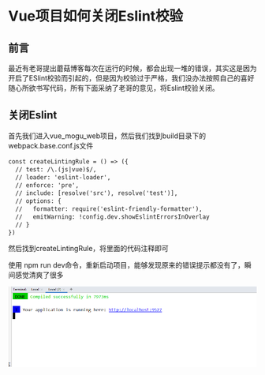 # Vue项目如何关闭Eslint校验

## 前言

最近有老哥提出蘑菇博客每次在运行的时候，都会出现一堆的错误，其实这是因为开启了ESlint校验而引起的，但是因为校验过于严格，我们没办法按照自己的喜好随心所欲书写代码，所有下面采纳了老哥的意见，将Eslint校验关闭。

## 关闭Eslint

首先我们进入vue_mogu_web项目，然后我们找到build目录下的webpack.base.conf.js文件

```
const createLintingRule = () => ({
  // test: /\.(js|vue)$/,
  // loader: 'eslint-loader',
  // enforce: 'pre',
  // include: [resolve('src'), resolve('test')],
  // options: {
  //   formatter: require('eslint-friendly-formatter'),
  //   emitWarning: !config.dev.showEslintErrorsInOverlay
  // }
})
```

然后找到createLintingRule，将里面的代码注释即可

使用 npm run dev命令，重新启动项目，能够发现原来的错误提示都没有了，瞬间感觉清爽了很多

![image-20191231222806735](images/image-20191231222806735.png)